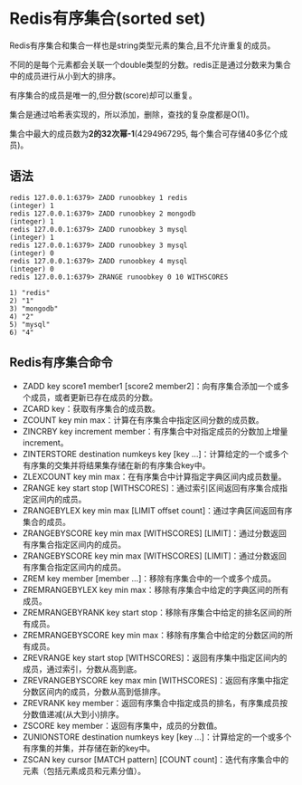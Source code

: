 # Redis有序集合(sorted set)
Redis有序集合和集合一样也是string类型元素的集合,且不允许重复的成员。

不同的是每个元素都会关联一个double类型的分数。redis正是通过分数来为集合中的成员进行从小到大的排序。

有序集合的成员是唯一的,但分数(score)却可以重复。

集合是通过哈希表实现的，所以添加，删除，查找的复杂度都是O(1)。 

集合中最大的成员数为**2的32次幂-1**(4294967295, 每个集合可存储40多亿个成员)。

## 语法
```
redis 127.0.0.1:6379> ZADD runoobkey 1 redis
(integer) 1
redis 127.0.0.1:6379> ZADD runoobkey 2 mongodb
(integer) 1
redis 127.0.0.1:6379> ZADD runoobkey 3 mysql
(integer) 1
redis 127.0.0.1:6379> ZADD runoobkey 3 mysql
(integer) 0
redis 127.0.0.1:6379> ZADD runoobkey 4 mysql
(integer) 0
redis 127.0.0.1:6379> ZRANGE runoobkey 0 10 WITHSCORES

1) "redis"
2) "1"
3) "mongodb"
4) "2"
5) "mysql"
6) "4"
```
## Redis有序集合命令
* ZADD key score1 member1 [score2 member2]：向有序集合添加一个或多个成员，或者更新已存在成员的分数。
* ZCARD key：获取有序集合的成员数。
* ZCOUNT key min max：计算在有序集合中指定区间分数的成员数。
* ZINCRBY key increment member：有序集合中对指定成员的分数加上增量increment。
* ZINTERSTORE destination numkeys key [key ...]：计算给定的一个或多个有序集的交集并将结果集存储在新的有序集合key中。
* ZLEXCOUNT key min max：在有序集合中计算指定字典区间内成员数量。
* ZRANGE key start stop [WITHSCORES]：通过索引区间返回有序集合成指定区间内的成员。
* ZRANGEBYLEX key min max [LIMIT offset count]：通过字典区间返回有序集合的成员。
* ZRANGEBYSCORE key min max [WITHSCORES] [LIMIT]：通过分数返回有序集合指定区间内的成员。
* ZRANGEBYSCORE key min max [WITHSCORES] [LIMIT]：通过分数返回有序集合指定区间内的成员。
* ZREM key member [member ...]：移除有序集合中的一个或多个成员。
* ZREMRANGEBYLEX key min max：移除有序集合中给定的字典区间的所有成员。
* ZREMRANGEBYRANK key start stop：移除有序集合中给定的排名区间的所有成员。
* ZREMRANGEBYSCORE key min max：移除有序集合中给定的分数区间的所有成员。
* ZREVRANGE key start stop [WITHSCORES]：返回有序集中指定区间内的成员，通过索引，分数从高到底。
* ZREVRANGEBYSCORE key max min [WITHSCORES]：返回有序集中指定分数区间内的成员，分数从高到低排序。
* ZREVRANK key member：返回有序集合中指定成员的排名，有序集成员按分数值递减(从大到小)排序。
* ZSCORE key member：返回有序集中，成员的分数值。
* ZUNIONSTORE destination numkeys key [key ...]：计算给定的一个或多个有序集的并集，并存储在新的key中。
* ZSCAN key cursor [MATCH pattern] [COUNT count]：迭代有序集合中的元素（包括元素成员和元素分值）。
